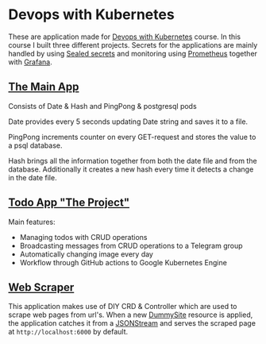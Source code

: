 # Devops with Kubernetes

These are application made for [Devops with Kubernetes](https://devopswithkubernetes.com) course. In this course I built three different projects. Secrets for the applications are mainly handled by using [Sealed secrets](https://github.com/bitnami-labs/sealed-secrets) and monitoring using [Prometheus](https://prometheus.io/) together with [Grafana](https://grafana.com/).

## [The Main App](main_app)

Consists of Date & Hash and PingPong & postgresql pods

Date provides every 5 seconds updating Date string and saves it to a file.

PingPong increments counter on every GET-request and stores the value to a psql database.

Hash brings all the information together from both the date file and from the database. Additionally it 
creates a new hash every time it detects a change in the date file.

## [Todo App "The Project"](/todo-app)

Main features:

- Managing todos with CRUD operations
- Broadcasting messages from CRUD operations to a Telegram group
- Automatically changing image every day
- Workflow through GitHub actions to Google Kubernetes Engine

## [Web Scraper](/scraper)

This application makes use of DIY CRD & Controller which are used to scrape web pages from url's. When a new [DummySite](/scraper/manifests/DummySite.yaml) resource is applied, the application catches it from a [JSONStream](https://www.npmjs.com/package/JSONStream) and serves the scraped page at `http://localhost:6000` by default. 
